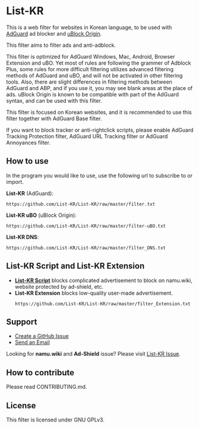 # List-KR
This is a web filter for websites in Korean language, to be used with [AdGuard](https://adguard.com) ad blocker and [uBlock Origin](https://github.com/gorhill/uBlock).

This filter aims to filter ads and anti-adblock.

This filter is optimized for AdGuard Windows, Mac, Android, Browser Extension and uBO. Yet most of rules are following the grammer of Adblock Plus, some rules for more difficult filtering utilizes advanced filtering methods of AdGuard and uBO, and will not be activated in other filtering tools. Also, there are slight differences in filtering methods between AdGuard and ABP, and if you use it, you may see blank areas at the place of ads. uBlock Origin is known to be compatible with part of the AdGuard syntax, and can be used with this filter.

This filter is focused on Korean websites, and it is recommended to use this filter together with AdGuard Base filter.

If you want to block tracker or anti-rightclick scripts, please enable AdGuard Tracking Protection filter, AdGuard URL Tracking filter or AdGuard Annoyances filter.

## How to use
In the program you would like to use, use the following url to subscribe to or import.

**List-KR** (AdGuard):
```
https://github.com/List-KR/List-KR/raw/master/filter.txt
```
**List-KR uBO** (uBlock Origin):
```
https://github.com/List-KR/List-KR/raw/master/filter-uBO.txt
```
**List-KR DNS**:
```
https://github.com/List-KR/List-KR/raw/master/filter_DNS.txt
```


## List-KR Script and List-KR Extension
- **[List-KR Script](https://github.com/List-KR/List-KR-Script)** blocks complicated advertisement to block on namu.wiki, website protected by ad-shield, etc.
- **List-KR Extension** blocks low-quality user-made advertisement.
    ```
    https://github.com/List-KR/List-KR/raw/master/filter_Extension.txt
    ```

## Support
- [Create a GitHub Issue](https://github.com/List-KR/List-KR/issues/new/choose)
- [Send an Email](https://github.com/List-KR/List-KR/issues/223)

Looking for **namu.wiki** and **Ad-Shield** issue?
Please visit [List-KR Issue](https://github.com/List-KR/List-KR/issues).

## How to contribute
Please read CONTRIBUTING.md.

## License
This filter is licensed under GNU GPLv3.